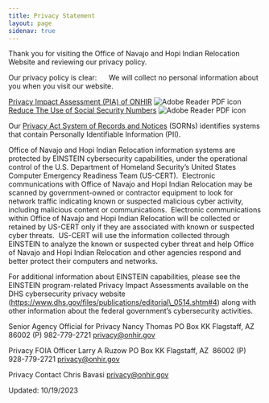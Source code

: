 ```yaml
---
title: Privacy Statement
layout: page
sidenav: true
---
```



Thank you for visiting the Office of Navajo and Hopi Indian Relocation Website and reviewing our privacy policy.

Our privacy policy is clear:      We will collect no personal information about you when you visit our website.

[Privacy Impact Assessment (PIA) of ONHIR]({{site.baseurl}}/assets/documents/privacy/PIA.pdf "PIA document") ![Adobe Reader PDF icon]({{site.baseurl}}/assets/images/pdficon.gif)  [Reduce The Use of Social Security Numbers]({{site.baseurl}}/assets/documents/privacy/FISMA-20-Reduce-use-of-Social-Security-Number-Policy-Procedure.pdf) ![Adobe Reader PDF icon]({{site.baseurl}}/assets/images/pdficon.gif)

Our [Privacy Act System of Records and Notices](https://www.federalregister.gov/agencies/navajo-and-hopi-indian-relocation-office "Privacy Act System of Records and Notices") (SORNs) identifies systems that contain Personally Identifiable Information (PII).

Office of Navajo and Hopi Indian Relocation information systems are protected by EINSTEIN cybersecurity capabilities, under the operational control of the U.S. Department of Homeland Security’s United States Computer Emergency Readiness Team (US-CERT).  Electronic communications with Office of Navajo and Hopi Indian Relocation may be scanned by government-owned or contractor equipment to look for network traffic indicating known or suspected malicious cyber activity, including malicious content or communications.  Electronic communications within Office of Navajo and Hopi Indian Relocation will be collected or retained by US-CERT only if they are associated with known or suspected cyber threats.  US-CERT will use the information collected through EINSTEIN to analyze the known or suspected cyber threat and help Office of Navajo and Hopi Indian Relocation and other agencies respond and better protect their computers and networks.

For additional information about EINSTEIN capabilities, please see the EINSTEIN program-related Privacy Impact Assessments available on the DHS cybersecurity privacy website (https://www.dhs.gov/files/publications/editorial\_0514.shtm#4) along with other information about the federal government’s cybersecurity activities.


Senior Agency Official for Privacy
Nancy Thomas
PO Box KK
Flagstaff, AZ  86002
(P) 982-779-2721
[privacy@onhir.gov](mailto:privacy@onhir.gov)

Privacy FOIA Officer
Larry A Ruzow
PO Box KK
Flagstaff, AZ  86002
(P) 928-779-2721
[privacy@onhir.gov](mailto:privacy@onhir.gov)

Privacy Contact
Chris Bavasi
[privacy@onhir.gov](mailto:privacy@onhir.gov)

Updated: 10/19/2023
